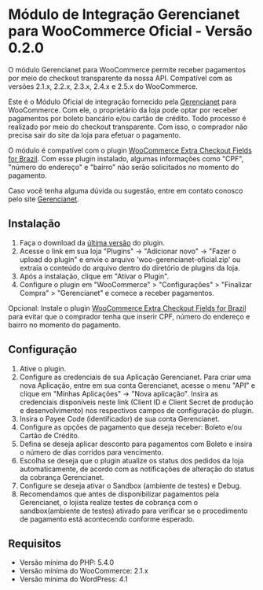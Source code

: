# Módulo de Integração Gerencianet para WooCommerce Oficial - Versão 0.2.0 #

O módulo Gerencianet para WooCommerce permite receber pagamentos por meio do checkout transparente da nossa API.
Compatível com as versões 2.1.x, 2.2.x, 2.3.x, 2.4.x e 2.5.x do WooCommerce.

Este é o Módulo Oficial de integração fornecido pela [Gerencianet](https://gerencianet.com.br/) para WooCommerce. Com ele, o proprietário da loja pode optar por receber pagamentos por boleto bancário e/ou cartão de crédito. Todo processo é realizado por meio do checkout transparente. Com isso, o comprador não precisa sair do site da loja para efetuar o pagamento.

O módulo é compatível com o plugin [WooCommerce Extra Checkout Fields for Brazil](http://wordpress.org/plugins/woocommerce-extra-checkout-fields-for-brazil/). Com esse plugin instalado, algumas informações como "CPF", "número do endereço" e "bairro" não serão solicitados no momento do pagamento.

Caso você tenha alguma dúvida ou sugestão, entre em contato conosco pelo site [Gerencianet](https://gerencianet.com.br/).

## Instalação

1. Faça o download da [última versão](auto/) do plugin.
2. Acesse o link em sua loja "Plugins" -> "Adicionar novo" -> "Fazer o upload do plugin" e envie o arquivo 'woo-gerencianet-oficial.zip' ou extraia o conteúdo do arquivo dentro do diretório de plugins da loja.
3. Após a instalação, clique em "Ativar o Plugin".
4. Configure o plugin em "WooCommerce" > "Configurações" > "Finalizar Compra" > "Gerencianet" e comece a receber pagamentos.

Opcional: Instale o plugin [WooCommerce Extra Checkout Fields for Brazil](https://wordpress.org/plugins/woocommerce-extra-checkout-fields-for-brazil/) para evitar que o comprador tenha que inserir CPF, número do endereço e bairro no momento do pagamento.


## Configuração

1. Ative o plugin.
2. Configure as credenciais de sua Aplicação Gerencianet. Para criar uma nova Aplicação, entre em sua conta Gerencianet, acesse o menu "API" e clique em "Minhas Aplicações" -> "Nova aplicação". Insira as credenciais disponíveis neste link (Client ID e Client Secret de produção e desenvolvimento) nos respectivos campos de configuração do plugin.
3. Insira o Payee Code (identificador) de sua conta Gerencianet.
4. Configure as opções de pagamento que deseja receber: Boleto e/ou Cartão de Crédito.
5. Defina se deseja aplicar desconto para pagamentos com Boleto e insira o número de dias corridos para vencimento.
6. Escolha se deseja que o plugin atualize os status dos pedidos da loja automaticamente, de acordo com as notificações de alteração do status da cobrança Gerencianet.
7. Configure se deseja ativar o Sandbox (ambiente de testes) e Debug.
8. Recomendamos que antes de disponibilizar pagamentos pela Gerencianet, o lojista realize testes de cobrança com o sandbox(ambiente de testes) ativado para verificar se o procedimento de pagamento está acontecendo conforme esperado.


## Requisitos

* Versão mínima do PHP: 5.4.0
* Versão mínima do WooCommerce: 2.1.x
* Versão mínima do WordPress: 4.1

